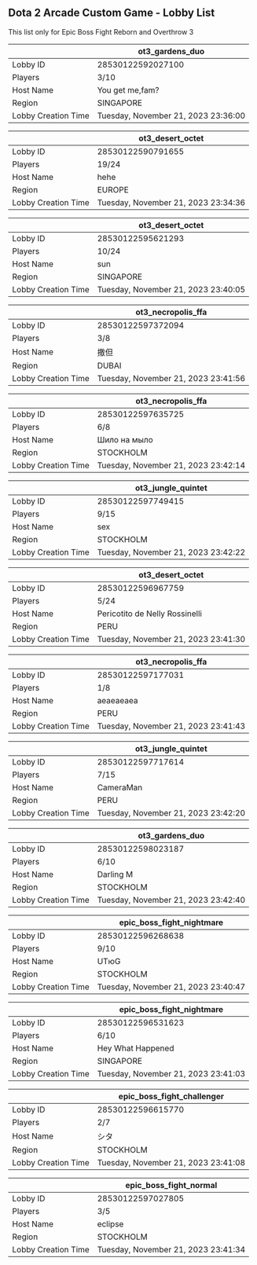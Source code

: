 ## Dota 2 Arcade Custom Game - Lobby List

This list only for Epic Boss Fight Reborn and Overthrow 3

|  | ot3_gardens_duo |
| ------ | ------ |
| Lobby ID | 28530122592027100 |
| Players | 3/10 |
| Host Name | You get me,fam? |
| Region | SINGAPORE |
| Lobby Creation Time | Tuesday, November 21, 2023 23:36:00 |


|  | ot3_desert_octet |
| ------ | ------ |
| Lobby ID | 28530122590791655 |
| Players | 19/24 |
| Host Name | hehe |
| Region | EUROPE |
| Lobby Creation Time | Tuesday, November 21, 2023 23:34:36 |


|  | ot3_desert_octet |
| ------ | ------ |
| Lobby ID | 28530122595621293 |
| Players | 10/24 |
| Host Name | sun |
| Region | SINGAPORE |
| Lobby Creation Time | Tuesday, November 21, 2023 23:40:05 |


|  | ot3_necropolis_ffa |
| ------ | ------ |
| Lobby ID | 28530122597372094 |
| Players | 3/8 |
| Host Name | 撒但 |
| Region | DUBAI |
| Lobby Creation Time | Tuesday, November 21, 2023 23:41:56 |


|  | ot3_necropolis_ffa |
| ------ | ------ |
| Lobby ID | 28530122597635725 |
| Players | 6/8 |
| Host Name | Шило на мыло |
| Region | STOCKHOLM |
| Lobby Creation Time | Tuesday, November 21, 2023 23:42:14 |


|  | ot3_jungle_quintet |
| ------ | ------ |
| Lobby ID | 28530122597749415 |
| Players | 9/15 |
| Host Name | sex |
| Region | STOCKHOLM |
| Lobby Creation Time | Tuesday, November 21, 2023 23:42:22 |


|  | ot3_desert_octet |
| ------ | ------ |
| Lobby ID | 28530122596967759 |
| Players | 5/24 |
| Host Name | Pericotito de Nelly Rossinelli |
| Region | PERU |
| Lobby Creation Time | Tuesday, November 21, 2023 23:41:30 |


|  | ot3_necropolis_ffa |
| ------ | ------ |
| Lobby ID | 28530122597177031 |
| Players | 1/8 |
| Host Name | aeaeaeaea |
| Region | PERU |
| Lobby Creation Time | Tuesday, November 21, 2023 23:41:43 |


|  | ot3_jungle_quintet |
| ------ | ------ |
| Lobby ID | 28530122597717614 |
| Players | 7/15 |
| Host Name | CameraMan |
| Region | PERU |
| Lobby Creation Time | Tuesday, November 21, 2023 23:42:20 |


|  | ot3_gardens_duo |
| ------ | ------ |
| Lobby ID | 28530122598023187 |
| Players | 6/10 |
| Host Name | Darling M |
| Region | STOCKHOLM |
| Lobby Creation Time | Tuesday, November 21, 2023 23:42:40 |


|  | epic_boss_fight_nightmare |
| ------ | ------ |
| Lobby ID | 28530122596268638 |
| Players | 9/10 |
| Host Name | UTюG |
| Region | STOCKHOLM |
| Lobby Creation Time | Tuesday, November 21, 2023 23:40:47 |


|  | epic_boss_fight_nightmare |
| ------ | ------ |
| Lobby ID | 28530122596531623 |
| Players | 6/10 |
| Host Name | Hey What Happened |
| Region | SINGAPORE |
| Lobby Creation Time | Tuesday, November 21, 2023 23:41:03 |


|  | epic_boss_fight_challenger |
| ------ | ------ |
| Lobby ID | 28530122596615770 |
| Players | 2/7 |
| Host Name | シタ |
| Region | STOCKHOLM |
| Lobby Creation Time | Tuesday, November 21, 2023 23:41:08 |


|  | epic_boss_fight_normal |
| ------ | ------ |
| Lobby ID | 28530122597027805 |
| Players | 3/5 |
| Host Name | eclipse |
| Region | STOCKHOLM |
| Lobby Creation Time | Tuesday, November 21, 2023 23:41:34 |


